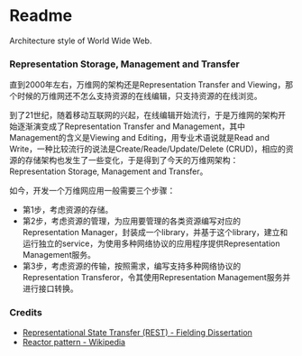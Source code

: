 # Readme
Architecture style of World Wide Web.

### Representation Storage, Management and Transfer

直到2000年左右，万维网的架构还是Representation Transfer and Viewing，那个时候的万维网还不怎么支持资源的在线编辑，只支持资源的在线浏览。

到了21世纪，随着移动互联网的兴起，在线编辑开始流行，于是万维网的架构开始逐渐演变成了Representation Transfer and Management，其中Management的含义是Viewing and Editing，用专业术语说就是Read and Write，一种比较流行的说法是Create/Reade/Update/Delete (CRUD)，相应的资源的存储架构也发生了一些变化，于是得到了今天的万维网架构：Representation Storage, Management and Transfer。

如今，开发一个万维网应用一般需要三个步骤：
- 第1步，考虑资源的存储。
- 第2步，考虑资源的管理，为应用要管理的各类资源编写对应的Representation Manager，封装成一个library，并基于这个library，建立和运行独立的service，为使用多种网络协议的应用程序提供Representation Management服务。
- 第3步，考虑资源的传输，按照需求，编写支持多种网络协议的Representation Transferor，令其使用Representation Management服务并进行接口转换。

### Credits
- [Representational State Transfer (REST) - Fielding Dissertation](https://ics.uci.edu/~fielding/pubs/dissertation/rest_arch_style.htm)
- [Reactor pattern - Wikipedia](https://en.wikipedia.org/wiki/Reactor_pattern)
